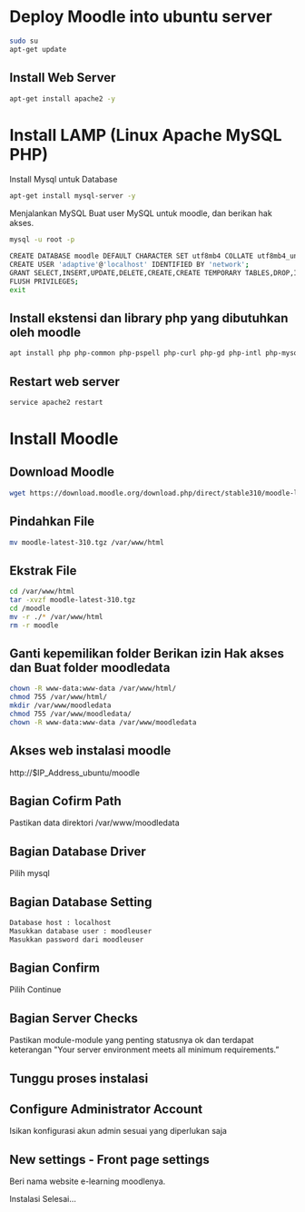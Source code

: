 # Deploy Moodle into ubuntu server

```bash
sudo su
apt-get update
```
## Install Web Server
```bash
apt-get install apache2 -y
```
# Install LAMP (Linux Apache MySQL PHP)
Install Mysql untuk Database
```bash
apt-get install mysql-server -y
```

Menjalankan MySQL Buat user MySQL untuk moodle, dan berikan hak akses. 
```bash
mysql -u root -p

CREATE DATABASE moodle DEFAULT CHARACTER SET utf8mb4 COLLATE utf8mb4_unicode_ci;
CREATE USER 'adaptive'@'localhost' IDENTIFIED BY 'network';
GRANT SELECT,INSERT,UPDATE,DELETE,CREATE,CREATE TEMPORARY TABLES,DROP,INDEX,ALTER ON moodle.* TO adaptive@localhost;
FLUSH PRIVILEGES;
exit
```
## Install ekstensi dan library php yang dibutuhkan oleh moodle
```bash
apt install php php-common php-pspell php-curl php-gd php-intl php-mysql php-xml php-xmlrpc php-ldap php-zip php-soap php-mbstring libapache2-mod-php -y
```

## Restart web server
```bash 
service apache2 restart
```

# Install Moodle
## Download Moodle
```bash
wget https://download.moodle.org/download.php/direct/stable310/moodle-latest-310.tgz
```
## Pindahkan File
```bash 
mv moodle-latest-310.tgz /var/www/html
```

## Ekstrak File
```bash
cd /var/www/html
tar -xvzf moodle-latest-310.tgz
cd /moodle
mv -r ./* /var/www/html
rm -r moodle
```
## Ganti kepemilikan folder Berikan izin Hak akses dan Buat folder moodledata
```bash
chown -R www-data:www-data /var/www/html/
chmod 755 /var/www/html/
mkdir /var/www/moodledata
chmod 755 /var/www/moodledata/
chown -R www-data:www-data /var/www/moodledata
```
## Akses web instalasi moodle
 http://$IP_Address_ubuntu/moodle
 
## Bagian Cofirm Path
Pastikan data direktori /var/www/moodledata

## Bagian Database Driver
Pilih mysql

## Bagian Database Setting
```bash
Database host : localhost
Masukkan database user : moodleuser
Masukkan password dari moodleuser
```

## Bagian Confirm
Pilih Continue

## Bagian Server Checks
Pastikan module-module yang penting statusnya ok dan terdapat keterangan "Your server environment meets all minimum requirements.”

## Tunggu proses instalasi

## Configure Administrator Account
Isikan konfigurasi akun admin sesuai yang diperlukan saja

## New settings - Front page settings
Beri nama website e-learning moodlenya.

Instalasi Selesai…








